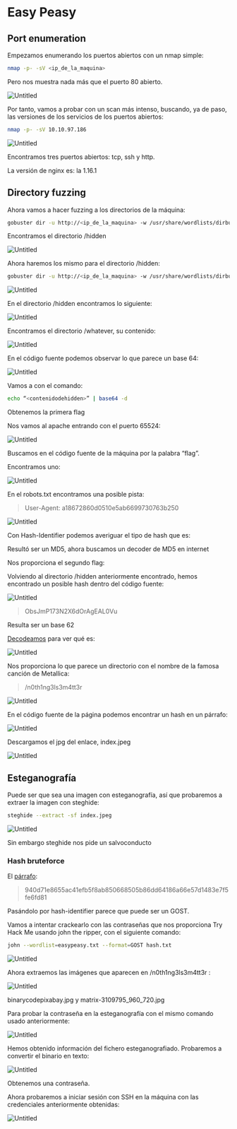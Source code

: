 # Easy Peasy

## Port enumeration

Empezamos enumerando los puertos abiertos con un nmap simple:

```bash
nmap -p- -sV <ip_de_la_maquina>
```

Pero nos muestra nada más que el puerto 80 abierto.

![Untitled](Easy%20Peasy%20d4134bfcc4044fd1bf4e8ca29482b82d/Untitled.png)

Por tanto, vamos a probar con un scan más intenso, buscando, ya de paso, las versiones de los servicios de los puertos abiertos:

```bash
nmap -p- -sV 10.10.97.186
```

![Untitled](Easy%20Peasy%20d4134bfcc4044fd1bf4e8ca29482b82d/Untitled%201.png)

Encontramos tres puertos abiertos: tcp, ssh y http.

La versión de nginx es: la 1.16.1

## Directory fuzzing

Ahora vamos a hacer fuzzing a los directorios de la máquina:

```bash
gobuster dir -u http://<ip_de_la_maquina> -w /usr/share/wordlists/dirbuster/directory-list-2.3-medium.txt
```

Encontramos el directorio /hidden

![Untitled](Easy%20Peasy%20d4134bfcc4044fd1bf4e8ca29482b82d/Untitled%202.png)

Ahora haremos los mismo para el directorio /hidden:

```bash
gobuster dir -u http://<ip_de_la_maquina> -w /usr/share/wordlists/dirbuster/directory-list-2.3-medium.txt
```

![Untitled](Easy%20Peasy%20d4134bfcc4044fd1bf4e8ca29482b82d/Untitled%203.png)

En el directorio /hidden encontramos lo siguiente:

![Untitled](Easy%20Peasy%20d4134bfcc4044fd1bf4e8ca29482b82d/Untitled%204.png)

Encontramos el directorio /whatever, su contenido:

![Untitled](Easy%20Peasy%20d4134bfcc4044fd1bf4e8ca29482b82d/Untitled%205.png)

En el código fuente podemos observar lo que parece un base 64:

![Untitled](Easy%20Peasy%20d4134bfcc4044fd1bf4e8ca29482b82d/Untitled%206.png)

Vamos a   con el comando:

```bash
echo “<contenidodehidden>” | base64 -d
```

Obtenemos la primera flag

Nos vamos al apache entrando con el puerto 65524:

![Untitled](Easy%20Peasy%20d4134bfcc4044fd1bf4e8ca29482b82d/Untitled%207.png)

Buscamos en el código fuente de la máquina por la palabra “flag”.

Encontramos uno:

![Untitled](Easy%20Peasy%20d4134bfcc4044fd1bf4e8ca29482b82d/Untitled%208.png)

En el robots.txt encontramos una posible pista:

> User-Agent: a18672860d0510e5ab6699730763b250
> 

![Untitled](Easy%20Peasy%20d4134bfcc4044fd1bf4e8ca29482b82d/Untitled%209.png)

Con Hash-Identifier podemos averiguar el tipo de hash que es:

Resultó ser un MD5, ahora buscamos un decoder de MD5 en internet

Nos proporciona el segundo flag:

Volviendo al directorio /hidden anteriormente encontrado, hemos encontrado un posible hash dentro del código fuente:

![Untitled](Easy%20Peasy%20d4134bfcc4044fd1bf4e8ca29482b82d/Untitled%2010.png)

> ObsJmP173N2X6dOrAgEAL0Vu
> 

Resulta ser un base 62

[Decodeamos](https://www.dcode.fr/base62-encoding) para ver qué es:

![Untitled](Easy%20Peasy%20d4134bfcc4044fd1bf4e8ca29482b82d/Untitled%2011.png)

Nos proporciona lo que parece un directorio con el nombre de la famosa canción de Metallica:

> /n0th1ng3ls3m4tt3r
> 

![Untitled](Easy%20Peasy%20d4134bfcc4044fd1bf4e8ca29482b82d/Untitled%2012.png)

En el código fuente de la página podemos encontrar un hash en un párrafo:

![Untitled](Easy%20Peasy%20d4134bfcc4044fd1bf4e8ca29482b82d/Untitled%2013.png)

Descargamos el jpg del enlace, index.jpeg

![Untitled](Easy%20Peasy%20d4134bfcc4044fd1bf4e8ca29482b82d/Untitled%2014.png)

## Esteganografía

Puede ser que sea una imagen con esteganografía, así que probaremos a extraer la imagen con steghide:

```bash
steghide --extract -sf index.jpeg
```

![Untitled](Easy%20Peasy%20d4134bfcc4044fd1bf4e8ca29482b82d/Untitled%2015.png)

Sin embargo steghide nos pide un salvoconducto

### Hash bruteforce

El [párrafo](https://www.notion.so/Easy-Peasy-d4134bfcc4044fd1bf4e8ca29482b82d):

> 940d71e8655ac41efb5f8ab850668505b86dd64186a66e57d1483e7f5fe6fd81
> 

Pasándolo por hash-identifier parece que puede ser un GOST.

Vamos a intentar crackearlo con las contraseñas que nos proporciona Try Hack Me usando john the ripper, con el siguiente comando:

```bash
john --wordlist=easypeasy.txt --format=GOST hash.txt
```

![Untitled](Easy%20Peasy%20d4134bfcc4044fd1bf4e8ca29482b82d/Untitled%2016.png)

Ahora extraemos las imágenes que aparecen en /n0th1ng3ls3m4tt3r :

![Untitled](Easy%20Peasy%20d4134bfcc4044fd1bf4e8ca29482b82d/Untitled%2017.png)

binarycodepixabay.jpg y matrix-3109795_960_720.jpg

Para probar la contraseña en la esteganografía con el mismo comando usado anteriormente:

![Untitled](Easy%20Peasy%20d4134bfcc4044fd1bf4e8ca29482b82d/Untitled%2018.png)

Hemos obtenido información del fichero esteganografiado. Probaremos a convertir el binario en texto:

![Untitled](Easy%20Peasy%20d4134bfcc4044fd1bf4e8ca29482b82d/Untitled%2019.png)

Obtenemos una contraseña.

Ahora probaremos a iniciar sesión con SSH en la máquina con las credenciales anteriormente obtenidas:

![Untitled](Easy%20Peasy%20d4134bfcc4044fd1bf4e8ca29482b82d/Untitled%2020.png)